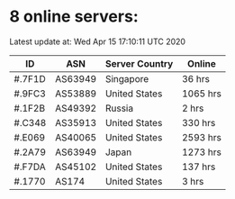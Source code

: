 # 8 online servers:

Latest update at: Wed Apr 15 17:10:11 UTC 2020

| ID | ASN | Server Country | Online |
| -- | --- | -------------- | ------ |
| #.7F1D | AS63949 | Singapore | 36 hrs |
| #.9FC3 | AS53889 | United States | 1065 hrs |
| #.1F2B | AS49392 | Russia | 2 hrs |
| #.C348 | AS35913 | United States | 330 hrs |
| #.E069 | AS40065 | United States | 2593 hrs |
| #.2A79 | AS63949 | Japan | 1273 hrs |
| #.F7DA | AS45102 | United States | 137 hrs |
| #.1770 | AS174 | United States | 3 hrs |

